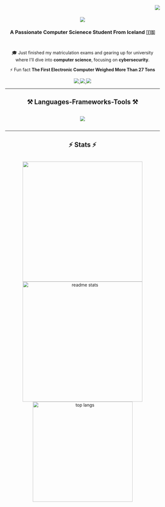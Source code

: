 <img align="right" src="https://visitor-badge.laobi.icu/badge?page_id=TiagoMMFx.TiagoMMFx&left_color=%23556b2f&right_color=%23E1E1C8&left_text=Visitors"/>


<h1 align="center">
    <img src="https://readme-typing-svg.herokuapp.com/?font=Righteous&size=35&center=true&vCenter=true&width=500&height=70&duration=4000&lines=Hello+There!+👋;+I'm+Tiago+Miguel!;&color=F5F5DC" />
</h1>


<h3 align="center">A Passionate Computer Scienece Student From Iceland 🇮🇸</h3>

<br/>

<div align="center">
    
 🎓 Just finished my matriculation exams and gearing up for university where I'll dive into **computer science**, focusing on **cybersecurity**.

 ⚡ Fun fact **The First Electronic Computer Weighed More Than 27 Tons**

 </div>
 
<div align="center"> 
  <a href="mailto:Tiago.MMF@hotmail.com">
    <img src="https://img.shields.io/badge/Gmail-333333?style=for-the-badge&logo=gmail&logoColor=red" />
  </a>
  <a href="https://linkedin.com/in/tiagommf" target="_blank">
    <img src="https://img.shields.io/badge/LinkedIn-0077B5?style=for-the-badge&logo=linkedin&logoColor=white" target="_blank" />
  </a>
  <a href="https://tiagommfx.github.io/myWebsite/" target="_blank">
    <img src="https://img.shields.io/badge/Portfolio-FF5722?style=for-the-badge&logo=todoist&logoColor=white" target="_blank" />
  </a>
</div>



 <hr/>
 
<h2 align="center">⚒️ Languages-Frameworks-Tools ⚒️</h2>
<br/>
<div align="center">
    <img src="https://skillicons.dev/icons?i=py,cpp,js,mysql,html,css,linux,windows,bash,vscode,github" /><br>

</div>

<br/>

<hr/>

<h2 align="center">⚡ Stats ⚡</h2>
<br>
<div align=center>
  <img width=390 src="https://streak-stats.demolab.com?user=TiagoMMFx&count_private=true&theme=react&border_radius=10" alt"streak stats"/>
  <img width=390 src="https://github-readme-stats.vercel.app/api?username=TiagoMMFx&count_private=true&show_icons=true&theme=react&rank_icon=github&border_radius=10" alt="readme stats" />
    <br/>
  <img width=325 align="center" src="https://github-readme-stats.vercel.app/api/top-langs/?username=TiagoMMFx&langs_count=8&layout=compact&theme=react&border_radius=10&size_weight=0.5&count_weight=0.5&exclude_repo=github-readme-stats" alt="top langs" />
</div>

<br/>
